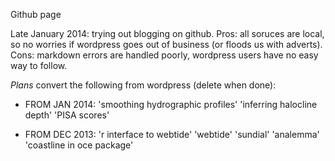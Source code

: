 Github page

Late January 2014: trying out blogging on github.  Pros: all soruces are local, so no worries if wordpress goes out of business (or floods us with adverts).  Cons: markdown errors are handled poorly, wordpress users have no easy way to follow.

*Plans* convert the following from wordpress (delete when done):

- FROM JAN 2014: 'smoothing hydrographic profiles' 'inferring halocline depth' 'PISA scores'

- FROM DEC 2013: 'r interface to webtide' 'webtide' 'sundial' 'analemma' 'coastline in oce package'
